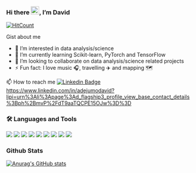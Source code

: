 ### Hi there <img src="https://raw.githubusercontent.com/MartinHeinz/MartinHeinz/master/wave.gif" width="22px">, I’m David  

[![HitCount](https://hits.dwyl.com/Boy-Davis/Boy-Davis.svg?style=flat-square)](http://hits.dwyl.com/Boy-Davis/Boy-Davis)

Gist about me

- 👀 I’m interested in data analysis/science 
- 🧠 I’m currently learning Scikit-learn, PyTorch and TensorFlow
- 💞️ I’m looking to collaborate on data analysis/science related projects
- ⚡ Fun fact: I love music 🎧, travelling ✈️ and mapping 🗺️

📫 How to reach me  [![Linkedin Badge](https://img.shields.io/badge/-Adejumo_David-0e76a8?style=flat&labelColor=0e76a8&logo=linkedin&logoColor=white)](https://www.linkedin.com/in/adejumo-david-a82832119/
)
https://www.linkedin.com/in/adejumodavid?lipi=urn%3Ali%3Apage%3Ad_flagship3_profile_view_base_contact_details%3Bph%2BmvP%2FdT9aaTQCPE15OJw%3D%3D

### 🛠 Languages and Tools 

![](https://img.shields.io/badge/Mapping-QGIS-informational?style=flat&logo=qgis&logoColor=white&color=2bbc8a)
![](https://img.shields.io/badge/Code-Python-informational?style=flat&logo=python&logoColor=white&color=2bbc8a)
![](https://img.shields.io/badge/IDE-Jupyter-informational?style=flat&logo=jupyter&logoColor=white&color=2bbc8a)
![](https://img.shields.io/badge/Microsoft-Excel-informational?style=flat&logo=microsoftexcel&logoColor=white&color=2bbc8a)
![](https://img.shields.io/badge/Editor-VSCode-informational?style=flat&logo=visualstudiocode&logoColor=white&color=2bbc8a)
![](https://img.shields.io/badge/Editor-Atom-informational?style=flat&logo=atom&logoColor=white&color=2bbc8a)
![](https://img.shields.io/badge/Microsoft-PowerBI-informational?style=flat&logo=powerbi&logoColor=white&color=2bbc8a)
![](https://img.shields.io/badge/Postgre-SQL-informational?style=flat&logo=postgresql&logoColor=white&color=2bbc8a)
![](https://img.shields.io/badge/Hub-Github-informational?style=flat&logo=github&logoColor=white&color=2bbc8a)


### Github Stats

[![Anurag's GitHub stats](https://github-readme-stats.vercel.app/api?username=Boy-Davis&show_icons=true&theme=dark&hide=contribs,issues)](https://github.com/anuraghazra/github-readme-stats)


<!---
Boy-Davis/Boy-Davis is a ✨ special ✨ repository because its `README.md` (this file) appears on your GitHub profile.
You can click the Preview link to take a look at your changes.
--->
